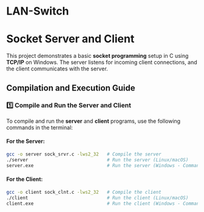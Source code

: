 # LAN-Switch

# Socket Server and Client

This project demonstrates a basic **socket programming** setup in C using **TCP/IP** on Windows. The server listens for incoming client connections, and the client communicates with the server.

## Compilation and Execution Guide

### 1️⃣ Compile and Run the Server and Client

To compile and run the **server** and **client** programs, use the following commands in the terminal:

#### **For the Server:**

```bash
gcc -o server sock_srvr.c -lws2_32   # Compile the server
./server                             # Run the server (Linux/macOS)
server.exe                           # Run the server (Windows - Command Prompt)
```
#### **For the Client:**

```bash
gcc -o client sock_clnt.c -lws2_32   # Compile the client
./client                             # Run the client (Linux/macOS)
client.exe                           # Run the client (Windows - Command Prompt)
```
